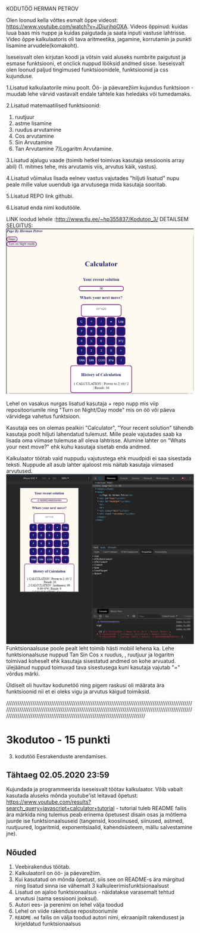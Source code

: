 
KODUTÖÖ  HERMAN PETROV

Olen loonud kella võttes esmalt õppe videost: https://www.youtube.com/watch?v=JDiurjhpOXA.
Videos õppinud: kuidas luua baas mis nuppe ja kuidas paigutada ja saata inputi vastuse lahtrisse.
Video õppe kalkulaatoris oli tava aritmeetika, jagamine, korrutamin ja punkti lisamine arvudele(komakoht).

Iseseisvalt olen kirjutan koodi ja võtsin vaid aluseks numbrite paigutust ja esmase funktsiooni, et onclick nuppud lööksid andmed sisse.
Iseseisvalt olen loonud paljud tingimused funktsioonidele, funktsioonid ja css kujunduse.

1.Lisatud kalkulaatorile minu poolt.
Öö- ja päevarežiim kujundus funktsioon - muudab lehe värvid vastavalt endale tahtele kas heledaks või tumedamaks.

2.Lisatud matemaatilised funktsioonid:
 1) ruutjuur
 2) astme lisamine
 3) ruudus arvutamine
 4) Cos arvutamine
 5) Sin Arvutamine
 6) Tan Arvutamine
 7)Logaritm Arvutamine.

3.Lisatud ajalugu vaade (toimib hetkel toimivas kasutaja sessioonis array abil) (1. mitmes tehe, mis arvutamis viis, arvutus käik, vastus).

4.Lisatud võimalus lisada eelnev vastus vajutades "hiljuti lisatud" nupu peale mille value uuendub iga arvutusega mida kasutaja sooritab.

5.Lisatud REPO link githubi.

6.Lisatud enda nimi kodutööle.

LINK loodud lehele :http://www.tlu.ee/~hp355837/Kodutoo_3/ 
DETAILSEM SELGITUS:
![](Pics/Capture.JPG)

Lehel on vasakus nurgas lisatud kasutaja + repo nupp mis viip repositooriumile ning "Turn on Night/Day mode" mis on öö või päeva värvidega vahetus funktsioon. 

Kasutaja ees on olemas pealkiri "Calculator", "Your recent solution" tähendb kasutaja poolt hiljuti lahendatud tulemust. Mille peale vajutades saab ka lisada oma viimase tulemuse all oleva lahtrisse.
Alumine lahter on "Whats your next move?" ehk kuhu kasutaja sisetab enda andmed.

Kalkulaator töötab vaid nuppudu vajutustega ehk muudpidi ei saa sisestada teksti.
Nuppude all asub lahter ajaloost mis näitab kasutaja viimased arvutused. 
![](Pics/Capture2.JPG)
Funktsionaalsuse poole pealt leht toimib hästi mobiil lehena ka. Lehe funktsionaalsuse nuppud Tan Sin Cos x ruudus, , ruutjuur ja logaritm toimivad koheselt ehk kasutaja sisestatud andmed on kohe arvuatud. ülejäänud nuppud toimuvad tava sisestusega kuni kasutaja vajutab "=" võrdus märki. 


Üldiselt oli huvitav kodunetöö ning pigem raskusi oli määrata ära funktsioonid nii et ei oleks vigu ja arvutus käigud toimiksid. 






////////////////////////////////////////////////////////////////////////////////////////////////////////////////////////////////////////////////////////////////////////////////////////////////////////////////////////////////////////////////////////////////////////////////
# 3kodutoo - 15 punkti
3. kodutöö Eesrakenduste arendamises.

## Tähtaeg 02.05.2020 23:59

Kujundada ja programmeerida iseseisvalt töötav kalkulaator. Võib vabalt kasutada aluseks mõnda youtube'ist leitavad õpetust: https://www.youtube.com/results?search_query=javascript+calculator+tutorial - tutorial tuleb README failis ära märkida ning tulemus peab erinema õpetusest disain osas ja mõtlema juurde ise funktsionaalsuseid (tangensid, koosiinused, siinused, astmed, ruutjuured, logaritmid, exponentsiaalid, kahendsüsteem, mällu salvestamine jne).

## Nõuded

1. Veebirakendus töötab.
1. Kalkulaatoril on öö- ja päevarežiim. 
1. Kui kasutatud on mõnda õpetust, siis see on README-s ära märgitud ning lisatud sinna ise vähemalt 3 kalkuleerimisfunktsionaalsust
1. Lisatud on ajaloo funktsionaalsus - näidatakse varasemalt tehtud arvutusi (sama sessiooni jooksul). 
1. Autori ees- ja perenimi on lehel välja toodud
1. Lehel on viide rakenduse repositooriumile
1. `README.md` failis on välja toodud autori nimi, ekraanipilt rakendusest ja kirjeldatud funktsionaalsus
